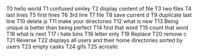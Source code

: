 T0 hello world  T1 confused smiley T2 display content of file T3 two files T4 last lines T5 first lines T6 3rd line T7 file T8 save current d T9 duplicate last line T10 delete js T11 make your directories T12 what is new T13 Being unique is better than being perfect T14 find that word T15 count that word T16 what is next T17 i hate bins T18 letter only T19 Replace T20 remove c T21 Reverse T22 displays all users and their home directories sorted by users T23 empty casks T24 gifs T25 acrostic
